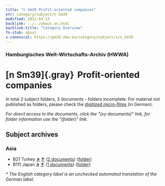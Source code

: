 ```yaml
---
title: "n Sm39 Profit-oriented companies"
etr: category/subject/n Sm39
modified: 2021-03-13
backlink: ../../about.en.html
backlink-title: "Category Overview"
fn-stub: about
x-canonical: https://pm20.zbw.eu/category/subject/s/n_Sm39
---
```


### Hamburgisches Welt-Wirtschafts-Archiv (HWWA)
# [n Sm39]{.gray}&#8201; Profit-oriented companies&#160; 





In total 2 subject folders, 3 documents - folders incomplete.
For material not published as folders, please check the [digitized micro-films](/film/h1_sh.de.html) (in German).

_For direct access to the documents, click the "(xy documents)" link, for folder information use the "(folder)" link._

## Subject archives



### Asia

- B21 Turkey [**&nearr;**](../../../geo/i/141111/about.en.html "Turkey (all folders)") [**&uarr;**](../../../geo/about.en.html#B21 "Country category system") (<a href="https://pm20.zbw.eu/dfgview/sh/141111,163202" title="about: Turkey : Profit-oriented companies" target="_blank">2 documents</a>) ([folder](../../../../folder/sh/1411xx/141111/1632xx/163202/about.en.html))
- B111 Japan [**&nearr;**](../../../geo/i/141272/about.en.html "Japan (all folders)") [**&uarr;**](../../../geo/about.en.html#B111 "Country category system") (<a href="https://pm20.zbw.eu/dfgview/sh/141272,163202" title="about: Japan : Profit-oriented companies" target="_blank">1 documents</a>) ([folder](../../../../folder/sh/1412xx/141272/1632xx/163202/about.en.html))


_* The English category label is an unchecked automated translation of the German label._


